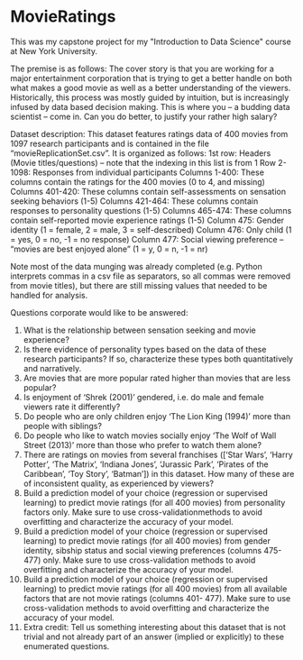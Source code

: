 # MovieRatings

This was my capstone project for my "Introduction to Data Science" course at New York University.

The premise is as follows: 
The cover story is that you are working for a major entertainment corporation that is trying to get a better handle on both what makes a good movie as well as a better understanding of the viewers. Historically, this process was mostly guided by intuition, but is increasingly infused by data based decision making. This is where you – a budding data scientist – come in. Can you do better, to justify your rather high salary?

Dataset description: This dataset features ratings data of 400 movies from 1097 research participants and is contained in the file “movieReplicationSet.csv”. It is organized as follows:
1st row: Headers (Movie titles/questions) – note that the indexing in this list is from 1
Row 2-1098: Responses from individual participants
Columns 1-400: These columns contain the ratings for the 400 movies (0 to 4, and missing) Columns 401-420: These columns contain self-assessments on sensation seeking behaviors (1-5) Columns 421-464: These columns contain responses to personality questions (1-5)
Columns 465-474: These columns contain self-reported movie experience ratings (1-5)
Column 475: Gender identity (1 = female, 2 = male, 3 = self-described)
Column 476: Only child (1 = yes, 0 = no, -1 = no response)
Column 477: Social viewing preference – “movies are best enjoyed alone” (1 = y, 0 = n, -1 = nr)

Note most of the data munging was already completed (e.g. Python interprets commas in a csv file as separators, so all commas were removed from movie titles), but there are still missing values that needed to be handled for analysis. 

Questions corporate would like to be answered:
1) What is the relationship between sensation seeking and movie experience?
2) Is there evidence of personality types based on the data of these research participants? If so,
characterize these types both quantitatively and narratively.
3) Are movies that are more popular rated higher than movies that are less popular?
4) Is enjoyment of ‘Shrek (2001)’ gendered, i.e. do male and female viewers rate it differently?
5) Do people who are only children enjoy ‘The Lion King (1994)’ more than people with siblings?
6) Do people who like to watch movies socially enjoy ‘The Wolf of Wall Street (2013)’ more than
those who prefer to watch them alone?
7) There are ratings on movies from several franchises ([‘Star Wars’, ‘Harry Potter’, ‘The Matrix’,
‘Indiana Jones’, ‘Jurassic Park’, ‘Pirates of the Caribbean’, ‘Toy Story’, ‘Batman’]) in this
dataset. How many of these are of inconsistent quality, as experienced by viewers?
8) Build a prediction model of your choice (regression or supervised learning) to predict movie ratings (for all 400 movies) from personality factors only. Make sure to use cross-validationmethods to avoid overfitting and characterize the accuracy of your model.
9) Build a prediction model of your choice (regression or supervised learning) to predict movie
ratings (for all 400 movies) from gender identity, sibship status and social viewing preferences (columns 475-477) only. Make sure to use cross-validation methods to avoid overfitting and characterize the accuracy of your model.
10) Build a prediction model of your choice (regression or supervised learning) to predict movie ratings (for all 400 movies) from all available factors that are not movie ratings (columns 401- 477). Make sure to use cross-validation methods to avoid overfitting and characterize the accuracy of your model.
11) Extra credit: Tell us something interesting about this dataset that is not trivial and not already part of an answer (implied or explicitly) to these enumerated questions.

